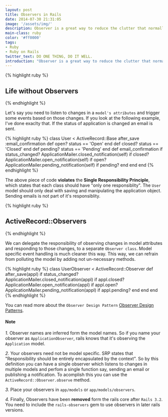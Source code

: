 ```yaml
---
layout: post
title: Observers in Rails
date: 2014-07-30 21:31:05
image: '/assets/img/'
description: Observer is a great way to reduce the clutter that normally comes when the model class is burdened with functionality that doesn't pertain to the core responsibility of the class.
main-class: ruby
color: '#ff0000'
tags:
- Ruby
- Ruby on Rails
twitter_text: DO ONE THING, DO IT WELL.
introduction: "Observer is a great way to reduce the clutter that normally comes when the model class is burdened with functionality that doesn't pertain to the core responsibility of the class."
---
```



{% highlight ruby %}
## Life without Observers
{% endhighlight %}

Let's say you need to listen to changes in a `model's attributes` and trigger some events based on those changes. If you look at the following example, I've done exaclty that. If the status of application is changed an email is sent.

{% highlight ruby %}
class User < ActiveRecord::Base
  after_save :email_confirmation
  def open?
    status == 'Open'
  end
  def closed?
    status == 'Closed'
  end
  def pending?
    status == 'Pending'
  end
  def email_confirmation
    if status_changed?
      ApplicationMailer.closed_notification(self)  if closed?
      ApplicationMailer.open_notification(self)    if open?
      ApplicationMailer.pending_notification(self) if pending?
    end
  end
end
{% endhighlight %}

The above piece of code __violates__ the __Single Responsibility Principle__, which states that each class should have "only one responsiblity". The `User` model should only deal with saving and manipulating the application object. Sending emails is not part of it's responsiblity.

{% highlight ruby %}
## ActiveRecord::Observers
{% endhighlight %}

We can delegate the responsibility of observing changes in model attributes and responding to those changes, to a separate `Observer class`. Model specific event handling is much cleaner this way. This way, we can refrain from polluting the model by adding not un-necessary methods.

{% highlight ruby %}
class UserObserver < ActiveRecord::Observer
  def after_save(appl)
    if status_changed?
      ApplicationMailer.closed_notification(appl)  if appl.closed?
      ApplicationMailer.open_notification(appl)    if appl.open?
      ApplicationMailer.pending_notification(appl) if appl.pending?
    end
  end
end
{% endhighlight %}

You can read more about the `Observer Design Pattern` [Observer Design Patterns][observer_design_patterns].

#### Note

*1.* Observer names are inferred form the model names. So if you name your observer as `ApplicationObserver`, rails knows that it's observing the `Application` model.

*2.* Your observers need not be model specific. SRP states that "Responsibility should be entirely encapsulated by the context". So by this definition you can have a single observer which listens to changes in multiple models and perfom a single function say, sending an email or publishing a notification. To acomplish this you can use the `ActiveRecord::Observer.observe` method.

*3.* Place your observers in `app/models` or `app/models/observers`.

*4.* Finally, Observers have been __removed__ form the rails core after `Rails 3.2`. You need to include the `rails-observers` gem to use observers in later rails versions.

[observer_design_patterns]:  http://sourcemaking.com/design_patterns/observer